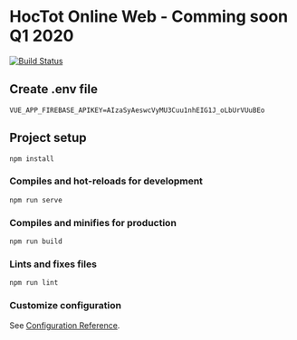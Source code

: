 # HocTot Online Web - Comming soon Q1 2020

[![Build Status](https://travis-ci.com/hoctot/hoctot-web.svg?branch=master)](https://travis-ci.com/hoctot/hoctot-web)

## Create .env file
```
VUE_APP_FIREBASE_APIKEY=AIzaSyAeswcVyMU3Cuu1nhEIG1J_oLbUrVUuBEo
```


## Project setup
```
npm install
```

### Compiles and hot-reloads for development
```
npm run serve
```

### Compiles and minifies for production
```
npm run build
```

### Lints and fixes files
```
npm run lint
```

### Customize configuration
See [Configuration Reference](https://cli.vuejs.org/config/).
